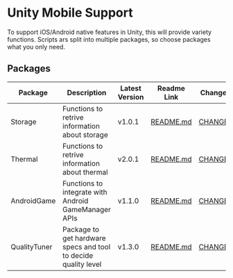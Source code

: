 # Unity Mobile Support

To support iOS/Android native features in Unity, this will provide variety functions.
Scripts ars split into multiple packages, so choose packages what you only need.

## Packages 

| Package     | Description                                          | Latest Version | Readme Link                                              | Changelog Link                                                 |
|-------------|------------------------------------------------------|----------------|----------------------------------------------------------|----------------------------------------------------------------|
| Storage     | Functions to retrive information about storage       | v1.0.1         | [README.md](Packages/MobileSupportStorage/README.md)     | [CHANGELOG.md](Packages/MobileSupportStorage/CHANGELOG.md)     |
| Thermal     | Functions to retrive information about thermal       | v2.0.1         | [README.md](Packages/MobileSupportThermal/README.md)     | [CHANGELOG.md](Packages/MobileSupportThermal/CHANGELOG.md)     |
| AndroidGame | Functions to integrate with Android GameManager APIs | v1.1.0         | [README.md](Packages/MobileSupportAndroidGame/README.md) | [CHANGELOG.md](Packages/MobileSupportAndroidGame/CHANGELOG.md) |
| QualityTuner | Package to get hardware specs and tool to decide quality level | v1.3.0         | [README.md](Packages/MobileSupportQualityTuner/README.md) | [CHANGELOG.md](Packages/MobileSupportQualityTuner/CHANGELOG.md) |
